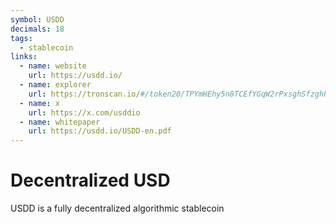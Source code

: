 ```yaml
---
symbol: USDD
decimals: 18
tags:
  - stablecoin
links:
  - name: website
    url: https://usdd.io/
  - name: explorer
    url: https://tronscan.io/#/token20/TPYmHEhy5n8TCEfYGqW2rPxsghSfzghPDn
  - name: x
    url: https://x.com/usddio
  - name: whitepaper
    url: https://usdd.io/USDD-en.pdf
---
```


# Decentralized USD

USDD is a fully decentralized algorithmic stablecoin
